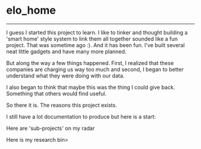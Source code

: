 
# elo_home
---

I guess I started this project to learn. I like to tinker and thought building a 'smart home' style system to link them all together sounded like a fun project. That was sometime ago :). And it has been fun. I've built several neat little gadgets and have many more planned.

But along the way a few things happened. First, I realized that these companies are charging us way too much and second, I began to better understand what they were doing with our data. 

I also began to think that maybe this was the thing I could give back. Something that others would find useful.

So there it is. The reasons this project exists. 

I still have a lot documentation to produce but here is a start:

Here are 'sub-projects' on my radar

Here is my research bin>
